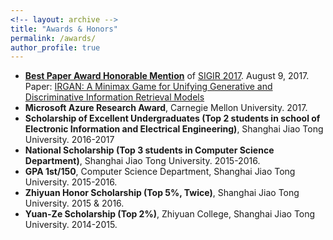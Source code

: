 ```yaml
---
<!-- layout: archive -->
title: "Awards & Honors"
permalink: /awards/
author_profile: true
---
```

* **[Best Paper Award Honorable Mention](https://lantaoyu.github.io/files/sigir17-award.jpg)** of  [SIGIR 2017](http://sigir.org/sigir2017/). August 9, 2017.<br>
Paper: [IRGAN: A Minimax Game for Unifying Generative and Discriminative Information Retrieval Models](https://arxiv.org/pdf/1705.10513.pdf)
* **Microsoft Azure Research Award**, Carnegie Mellon University. 2017.
* **Scholarship of Excellent Undergraduates (Top 2 students in school of Electronic Information and Electrical Engineering)**, Shanghai Jiao Tong University. 2016-2017
* **National Scholarship (Top 3 students in Computer Science Department)**, Shanghai Jiao Tong University. 2015-2016.
* **GPA 1st/150**, Computer Science Department, Shanghai Jiao Tong University. 2015-2016.
* **Zhiyuan Honor Scholarship (Top 5%, Twice)**, Shanghai Jiao Tong University. 2015 & 2016.
* **Yuan-Ze Scholarship (Top 2%)**, Zhiyuan College, Shanghai Jiao Tong University. 2014-2015.
